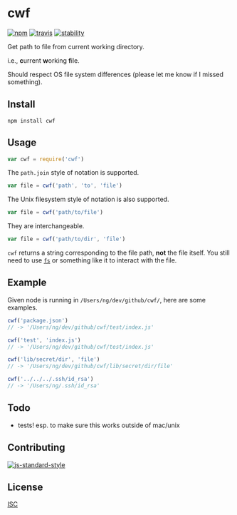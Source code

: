 # cwf

[![npm][npm-image]][npm-url]
[![travis][travis-image]][travis-url]
[![stability][stability-image]][stability-url]

[npm-image]: https://img.shields.io/npm/v/cwf.svg?style=flat-square
[npm-url]: https://www.npmjs.com/package/cwf
[travis-image]: https://img.shields.io/travis/ngoldman/cwf.svg?style=flat-square
[travis-url]: https://travis-ci.org/ngoldman/cwf
[stability-image]: https://img.shields.io/badge/stability-1%20--%20experimental-yellow.svg?style=flat-square
[stability-url]: https://nodejs.org/api/documentation.html#documentation_stability_index

Get path to file from current working directory.

i.e., **c**urrent **w**orking **f**ile.

Should respect OS file system differences (please let me know if I missed something).

## Install

```
npm install cwf
```

## Usage

```js
var cwf = require('cwf')
```

The `path.join` style of notation is supported.

```js
var file = cwf('path', 'to', 'file')
```

The Unix filesystem style of notation is also supported.

```js
var file = cwf('path/to/file')
```

They are interchangeable.

```js
var file = cwf('path/to/dir', 'file')
```

`cwf` returns a string corresponding to the file path, **not** the file itself. You still need to use [`fs`](https://nodejs.org/api/fs.html) or something like it to interact with the file.

## Example

Given node is running in `/Users/ng/dev/github/cwf/`, here are some examples.

```js
cwf('package.json')
// -> '/Users/ng/dev/github/cwf/test/index.js'

cwf('test', 'index.js')
// -> '/Users/ng/dev/github/cwf/test/index.js'

cwf('lib/secret/dir', 'file')
// -> '/Users/ng/dev/github/cwf/lib/secret/dir/file'

cwf('../../../.ssh/id_rsa')
// -> '/Users/ng/.ssh/id_rsa'
```

## Todo

* tests! esp. to make sure this works outside of mac/unix

## Contributing

[![js-standard-style](https://cdn.rawgit.com/feross/standard/master/badge.svg)](https://github.com/feross/standard)

## License

[ISC](LICENSE.md)
